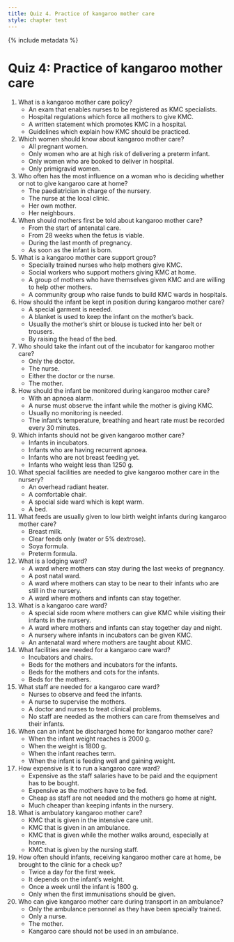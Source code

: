 ```yaml
---
title: Quiz 4. Practice of kangaroo mother care
style: chapter test
---
```


{% include metadata %}

# Quiz 4: Practice of kangaroo mother care

1.	What is a kangaroo mother care policy?
	-	An exam that enables nurses to be registered as KMC specialists.
	-	Hospital regulations which force all mothers to give KMC.
	+	A written statement which promotes KMC in a hospital.
	-	Guidelines which explain how KMC should be practiced.
2.	Which women should know about kangaroo mother care?
	+	All pregnant women.
	-	Only women who are at high risk of delivering a preterm infant.
	-	Only women who are booked to deliver in hospital.
	-	Only primigravid women.
3.	Who often has the most influence on a woman who is deciding whether or not to give kangaroo care at home?
	-	The paediatrician in charge of the nursery.
	-	The nurse at the local clinic.
	+	Her own mother.
	-	Her neighbours.
4.	When should mothers first be told about kangaroo mother care?
	+	From the start of antenatal care.
	-	From 28 weeks when the fetus is viable.
	-	During the last month of pregnancy.
	-	As soon as the infant is born.
5.	What is a kangaroo mother care support group?
	-	Specially trained nurses who help mothers give KMC.
	-	Social workers who support mothers giving KMC at home.
	+	A group of mothers who have themselves given KMC and are willing to help other mothers.
	-	A community group who raise funds to build KMC wards in hospitals.
6.	How should the infant be kept in position during kangaroo mother care?
	-	A special garment is needed.
	-	A blanket is used to keep the infant on the mother’s back.
	+	Usually the mother’s shirt or blouse is tucked into her belt or trousers.
	-	By raising the head of the bed.
7.	Who should take the infant out of the incubator for kangaroo mother care?
	-	Only the doctor.
	-	The nurse.
	-	Either the doctor or the nurse.
	+	The mother.
8.	How should the infant be monitored during kangaroo mother care?
	-	With an apnoea alarm.
	-	A nurse must observe the infant while the mother is giving KMC.
	+	Usually no monitoring is needed.
	-	The infant’s temperature, breathing and heart rate must be recorded every 30 minutes.
9.	Which infants should not be given kangaroo mother care?
	-	Infants in incubators.
	+	Infants who are having recurrent apnoea.
	-	Infants who are not breast feeding yet.
	-	Infants who weight less than 1250 g.
10.	What special facilities are needed to give kangaroo mother care in the nursery?
	-	An overhead radiant heater.
	+	A comfortable chair.
	-	A special side ward which is kept warm.
	-	A bed.
11.	What feeds are usually given to low birth weight infants during kangaroo mother care?
	+	Breast milk.
	-	Clear feeds only (water or 5% dextrose).
	-	Soya formula.
	-	Preterm formula.
12.	What is a lodging ward?
	-	A ward where mothers can stay during the last weeks of pregnancy.
	-	A post natal ward.
	+	A ward where mothers can stay to be near to their infants who are still in the nursery.
	-	A ward where mothers and infants can stay together.
13.	What is a kangaroo care ward?
	-	A special side room where mothers can give KMC while visiting their infants in the nursery.
	+	A ward where mothers and infants can stay together day and night.
	-	A nursery where infants in incubators can be given KMC.
	-	An antenatal ward where mothers are taught about KMC.
14.	What facilities are needed for a kangaroo care ward?
	-	Incubators and chairs.
	-	Beds for the mothers and incubators for the infants.
	-	Beds for the mothers and cots for the infants.
	+	Beds for the mothers.
15.	What staff are needed for a kangaroo care ward?
	-	Nurses to observe and feed the infants.
	+	A nurse to supervise the mothers.
	-	A doctor and nurses to treat clinical problems.
	-	No staff are needed as the mothers can care from themselves and their infants.
16.	When can an infant be discharged home for kangaroo mother care?
	-	When the infant weight reaches is 2000 g.
	-	When the weight is 1800 g.
	-	When the infant reaches term.
	+	When the infant is feeding well and gaining weight.
17.	How expensive is it to run a kangaroo care ward?
	-	Expensive as the staff salaries have to be paid and the equipment has to be bought.
	-	Expensive as the mothers have to be fed.
	-	Cheap as staff are not needed and the mothers go home at night.
	+	Much cheaper than keeping infants in the nursery.
18.	What is ambulatory kangaroo mother care?
	-	KMC that is given in the intensive care unit.
	-	KMC that is given in an ambulance.
	+	KMC that is given while the mother walks around, especially at home.
	-	KMC that is given by the nursing staff.
19.	How often should infants, receiving kangaroo mother care at home, be brought to the clinic for a check up?
	-	Twice a day for the first week.
	+	It depends on the infant’s weight.
	-	Once a week until the infant is 1800 g.
	-	Only when the first immunisations should be given.
20.	Who can give kangaroo mother care during transport in an ambulance?
	-	Only the ambulance personnel as they have been specially trained.
	-	Only a nurse.
	+	The mother.
	-	Kangaroo care should not be used in an ambulance.
